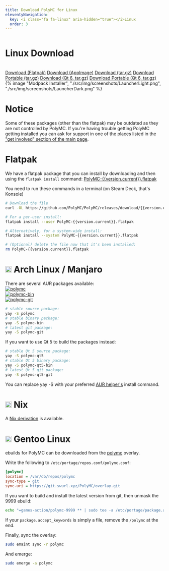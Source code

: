 ```yaml
---
title: Download PolyMC for Linux
eleventyNavigation:
  key: <i class="fa fa-linux" aria-hidden="true"></i>Linux
  order: 3
---
```


<div class="download-content">
  <div class="row">
    <div class="column">
      <div>
        <h1>Linux Download</h1>
        <br>
        <a class="button is-big" href="https://github.com/PolyMC/PolyMC/releases/download/{{version.current}}/PolyMC-{{version.current}}.flatpak">Download (Flatpak)</a>
        <a class="button is-big" href="https://github.com/PolyMC/PolyMC/releases/download/{{version.current}}/PolyMC-Linux-{{version.current}}-x86_64.AppImage">Download (AppImage)</a>
        <a class="button is-big" href="https://github.com/PolyMC/PolyMC/releases/download/{{version.current}}/PolyMC-Linux-{{version.current}}.tar.gz">Download (tar.gz)</a>
        <a class="button is-big" href="https://github.com/PolyMC/PolyMC/releases/download/{{version.current}}/PolyMC-Linux-portable-{{version.current}}.tar.gz">Download Portable (tar.gz)</a>
        <a class="button is-big" href="https://github.com/PolyMC/PolyMC/releases/download/{{version.current}}/PolyMC-Linux-Qt6-{{version.current}}.tar.gz">Download (Qt 6, tar.gz)</a>
        <a class="button is-big" href="https://github.com/PolyMC/PolyMC/releases/download/{{version.current}}/PolyMC-Linux-Qt6-portable-{{version.current}}.tar.gz">Download Portable (Qt 6, tar.gz)</a> 
     </div>
    </div>
    <div class="column">
      {% image "Modpack Installer", "./src/img/screenshots/LauncherLight.png", "./src/img/screenshots/LauncherDark.png" %}
    </div>
  </div>
</div>

<div class="infobox top">

# Notice

Some of these packages (other than the flatpak) may be outdated as they are not controlled by PolyMC. If you're having trouble getting PolyMC getting installed you can ask for support in one of the places listed in the ["get involved" section of the main page](../../#get-involved).

# Flatpak

We have a flatpak package that you can install by downloading and then using the `flatpak install` command: [PolyMC-{{version.current}}.flatpak](https://github.com/PolyMC/PolyMC/releases/download/{{version.current}}/PolyMC-{{version.current}}.flatpak)

You need to run these commands in a terminal (on Steam Deck, that's Konsole)

```bash
# Download the file
curl -OL https://github.com/PolyMC/PolyMC/releases/download/{{version.current}}/PolyMC-{{version.current}}.flatpak

# For a per-user install:
flatpak install --user PolyMC-{{version.current}}.flatpak

# Alternatively, for a system-wide install:
flatpak install --system PolyMC-{{version.current}}.flatpak

# (Optional) delete the file now that it's been installed:
rm PolyMC-{{version.current}}.flatpak
```

# <img src="https://www.vectorlogo.zone/logos/archlinux/archlinux-icon.svg" height="20"/> Arch Linux / Manjaro

There are several AUR packages available:  
[![polymc](https://img.shields.io/badge/aur-polymc-blue)](https://aur.archlinux.org/packages/polymc/)  
[![polymc-bin](https://img.shields.io/badge/aur-polymc--bin-blue)](https://aur.archlinux.org/packages/polymc-bin/)  
[![polymc-git](https://img.shields.io/badge/aur-polymc--git-blue)](https://aur.archlinux.org/packages/polymc-git/)

```bash
# stable source package:
yay -S polymc
# stable binary package:
yay -S polymc-bin
# latest git package:
yay -S polymc-git
```

If you want to use Qt 5 to build the packages instead:

```bash
# stable Qt 5 source package:
yay -S polymc-qt5
# stable Qt 5 binary package:
yay -S polymc-qt5-bin
# latest Qt 5 git package:
yay -S polymc-qt5-git
```

You can replace yay -S with your preferred [AUR helper's](https://wiki.archlinux.org/title/AUR_helpers) install command.
</div>

<div class="infobox top">

# <img src="https://www.vectorlogo.zone/logos/nixos/nixos-icon.svg" height="20" /> Nix

A [Nix derivation](https://github.com/PolyMC/PolyMC/blob/develop/nix/NIX.md) is available.
</div>

# <img src="https://www.gentoo.org/assets/img/logo/gentoo-signet.svg" height="20"/> Gentoo Linux

ebuilds for PolyMC can be downloaded from the [polymc](https://git.swurl.xyz/PolyMC/overlay) overlay.

Write the following to `/etc/portage/repos.conf/polymc.conf`:

```ini
[polymc]
location = /var/db/repos/polymc
sync-type = git
sync-uri = https://git.swurl.xyz/PolyMC/overlay.git
```

If you want to build and install the latest version from git, then unmask the 9999 ebuild:

```sh
echo "=games-action/polymc-9999 ** | sudo tee -a /etc/portage/package.accept_keywords/polymc
```

If your `package.accept_keywords` is simply a file, remove the `/polymc` at the end.

Finally, sync the overlay:

```sh
sudo emaint sync -r polymc
```

And emerge:

```sh
sudo emerge -a polymc
```

